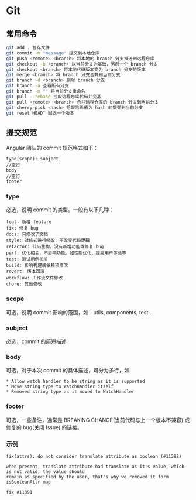 # Git
## 常用命令
``` bash
git add . 暂存文件
git commit -m "message" 提交到本地仓库
git push <remote> <branch> 将本地的 branch 分支推送到远程仓库
git checkout -b <branch> 以当前分支为基础，另起一个 branch 分支
git checkout <branch> 将本地代码版本变为 branch 分支的版本
git merge <branch> 将 branch 分支合并到当前分支
git branch -d <branch> 删除 branch 分支
git branch -a 查看所有分支
git branch -m "" 将当前分支重命名
git pull --rebase 拉取远程仓库代码并变基
git pull <remote> <branch> 合并远程仓库的 branch 分支到当前分支
git cherry-pick <hash> 拾取哈希值为 hash 的提交到当前分支
git reset HEAD^ 回退一个版本
```

## 提交规范
Angular 团队的 commit 规范格式如下：
``` 
type(scope): subject
//空行
body
//空行
footer
```

### type
必选，说明 commit 的类型。一般有以下几种：
```
feat: 新增 feature
fix: 修复 bug
docs: 只修改了文档
style: 对格式进行修改，不改变代码逻辑
refactor: 代码重构，没有新增功能或修复 bug
perf: 优化相关，不影响功能。如性能优化、提高用户体验等
test: 测试用例相关
build: 影响构建或依赖项修改
revert: 版本回滚
workflow: 工作流文件修改
chore: 其他修改
```

### scope
可选，说明 commit 影响的范围，如：utils, components, test...

### subject
必选，commit 的简短描述

### body
可选，对于本次 commit 的具体描述，可分为多行，如
```
* Allow watch handler to be string as it is supported
* Move string type to WatchHandler itself
* Removed string type as it moved to WatchHandler
```

### footer
可选，一些备注，通常是 BREAKING CHANGE(当前代码与上一个版本不兼容) 或修复的 bug(关闭 Issue) 的链接。

### 示例
```
fix(attrs): do not consider translate attribute as boolean (#11392)

when present, translate attribute had translate as it's value, which is not valid, the value should
remain as specified by the user, that's why we removed it form isBooleanAttr map

fix #11391
```